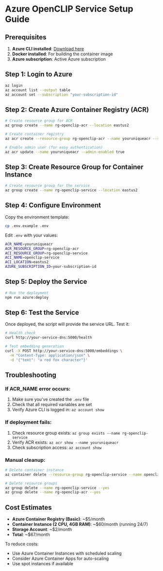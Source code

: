# Azure OpenCLIP Service Setup Guide

## Prerequisites

1. **Azure CLI installed**: [Download here](https://learn.microsoft.com/en-us/cli/azure/install-azure-cli)
2. **Docker installed**: For building the container image
3. **Azure subscription**: Active Azure subscription

## Step 1: Login to Azure

```bash
az login
az account list --output table
az account set --subscription "your-subscription-id"
```

## Step 2: Create Azure Container Registry (ACR)

```bash
# Create resource group for ACR
az group create --name rg-openclip-acr --location eastus2

# Create container registry
az acr create --resource-group rg-openclip-acr --name youruniqueacr --sku Basic

# Enable admin user (for easy authentication)
az acr update --name youruniqueacr --admin-enabled true
```

## Step 3: Create Resource Group for Container Instance

```bash
# Create resource group for the service
az group create --name rg-openclip-service --location eastus2
```

## Step 4: Configure Environment

Copy the environment template:
```bash
cp .env.example .env
```

Edit `.env` with your values:
```bash
ACR_NAME=youruniqueacr
ACR_RESOURCE_GROUP=rg-openclip-acr
ACI_RESOURCE_GROUP=rg-openclip-service
ACI_NAME=openclip-service
ACI_LOCATION=eastus2
AZURE_SUBSCRIPTION_ID=your-subscription-id
```

## Step 5: Deploy the Service

```bash
# Run the deployment
npm run azure:deploy
```

## Step 6: Test the Service

Once deployed, the script will provide the service URL. Test it:

```bash
# Health check
curl http://your-service-dns:5000/health

# Test embedding generation
curl -X POST http://your-service-dns:5000/embeddings \
  -H "Content-Type: application/json" \
  -d '{"text": "a red fox character"}'
```

## Troubleshooting

### If ACR_NAME error occurs:
1. Make sure you've created the `.env` file
2. Check that all required variables are set
3. Verify Azure CLI is logged in: `az account show`

### If deployment fails:
1. Check resource group exists: `az group exists --name rg-openclip-service`
2. Verify ACR exists: `az acr show --name youruniqueacr`
3. Check subscription access: `az account show`

### Manual cleanup:
```bash
# Delete container instance
az container delete --resource-group rg-openclip-service --name openclip-service --yes

# Delete resource groups
az group delete --name rg-openclip-service --yes
az group delete --name rg-openclip-acr --yes
```

## Cost Estimates

- **Azure Container Registry (Basic)**: ~$5/month
- **Container Instance (2 CPU, 4GB RAM)**: ~$60/month (running 24/7)
- **Storage Account**: ~$2/month
- **Total**: ~$67/month

To reduce costs:
- Use Azure Container Instances with scheduled scaling
- Consider Azure Container Apps for auto-scaling
- Use spot instances if available